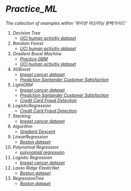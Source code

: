 # *Practice_ML*

*The collection of examples within '파이썬 머신러닝 완벽가이드'*

1. *Decision Tree*
   - *[UCI human activitiy dataset](https://github.com/ominiv/Practice_ML/blob/master/Practice/UCI_Human_activity_dataset.ipynb)*
2. *Random Forest*
   - *[UCI human activitiy dataset](https://github.com/ominiv/Practice_ML/blob/master/Practice/UCI_Human_activity_dataset.ipynb)*
3. *Gradient Boost Machine*
   - *[Practice GBM](https://github.com/ominiv/Practice_ML/blob/master/Practice/Practice%20GBM.ipynb)*
   - *[UCI human activitiy dataset](https://github.com/ominiv/Practice_ML/blob/master/Practice/UCI_Human_activity_dataset.ipynb)*
4. *XGBoost*
   - *[breast cancer dataset](https://github.com/ominiv/Practice_ML/blob/master/Practice/breast%20cancer%20dataset.ipynb)*
   - *[Prediction Santander Customer Satisfaction](https://github.com/ominiv/Practice_ML/blob/master/Practice/prediction-santander-customer-satisfaction.ipynb)*
5. *LightGBM*
   - *[breast cancer dataset](https://github.com/ominiv/Practice_ML/blob/master/Practice/breast%20cancer%20dataset.ipynb)*
   - *[Prediction Santander Customer Satisfaction](https://github.com/ominiv/Practice_ML/blob/master/Practice/prediction-santander-customer-satisfaction.ipynb)*
   - *[Credit Card Fraud Detection](https://github.com/ominiv/Practice_ML/blob/master/Practice/credit-card-fraud-detection.ipynb)*
6. *LogisticRegression*
   - *[Credit Card Fraud Detection](https://github.com/ominiv/Practice_ML/blob/master/Practice/credit-card-fraud-detection.ipynb)*
7. *Stacking*
   - *[breast cancer dataset](https://github.com/ominiv/Practice_ML/blob/master/Practice/breast%20cancer%20dataset.ipynb)*
8. *Algorithm*
   - *[Gradient Descent](https://github.com/ominiv/Practice_ML/blob/master/Practice/Gradient%20Descent.ipynb)*
9. *LinearRegression*
   - *[Boston dataset](https://github.com/ominiv/Practice_ML/blob/master/Practice/boston%20dataset.ipynb)*
10. *Polynomial Regression*
      - *[polynomial regression](https://github.com/ominiv/Practice_ML/blob/master/Practice/polynomial%20regression.ipynb)*
11. *Logistic Regression*
      - *[breast cancer dataset](https://github.com/ominiv/Practice_ML/blob/master/Practice/breast%20cancer%20dataset.ipynb)*
12. *Lasso Ridge ElasticNet*
      - *[Boston dataset](https://github.com/ominiv/Practice_ML/blob/master/Practice/boston%20dataset.ipynb)*
13. *RegressionTree*
      - *[Boston dataset](https://github.com/ominiv/Practice_ML/blob/master/Practice/boston%20dataset.ipynb)*